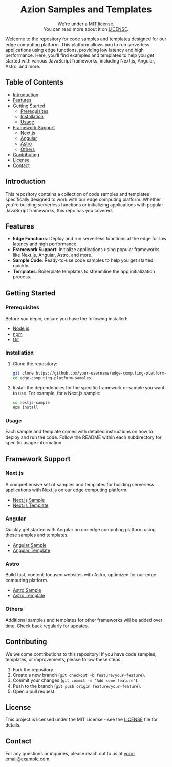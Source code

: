 
<h1 align="center">
  Azion Samples and Templates
</h1>
<p align="center">
    We're under a <a href="https://opensource.org/license/mit/" title="MIT">MIT</a> license.
    <br>
    You can read more about it on <a href="./LICENSE" title=".LICENSE">LICENSE</a>.
</p>

Welcome to the repository for code samples and templates designed for our edge computing platform. This platform allows you to run serverless applications using edge functions, providing low latency and high performance. Here, you'll find examples and templates to help you get started with various JavaScript frameworks, including Next.js, Angular, Astro, and more.

## Table of Contents
- [Introduction](#introduction)
- [Features](#features)
- [Getting Started](#getting-started)
  - [Prerequisites](#prerequisites)
  - [Installation](#installation)
  - [Usage](#usage)
- [Framework Support](#framework-support)
  - [Next.js](#nextjs)
  - [Angular](#angular)
  - [Astro](#astro)
  - [Others](#others)
- [Contributing](#contributing)
- [License](#license)
- [Contact](#contact)

## Introduction

This repository contains a collection of code samples and templates specifically designed to work with our edge computing platform. Whether you're building serverless functions or initializing applications with popular JavaScript frameworks, this repo has you covered.

## Features
- **Edge Functions**: Deploy and run serverless functions at the edge for low latency and high performance.
- **Framework Support**: Initialize applications using popular frameworks like Next.js, Angular, Astro, and more.
- **Sample Code**: Ready-to-use code samples to help you get started quickly.
- **Templates**: Boilerplate templates to streamline the app initialization process.

## Getting Started

### Prerequisites

Before you begin, ensure you have the following installed:

- [Node.js](https://nodejs.org/)
- [npm](https://www.npmjs.com/)
- [Git](https://git-scm.com/)

### Installation
1. Clone the repository:
    ```bash
    git clone https://github.com/your-username/edge-computing-platform-samples.git
    cd edge-computing-platform-samples
    ```
2. Install the dependencies for the specific framework or sample you want to use. For example, for a Next.js sample:
    ```bash
    cd nextjs-sample
    npm install
    ```

### Usage

Each sample and template comes with detailed instructions on how to deploy and run the code. Follow the README within each subdirectory for specific usage information.

## Framework Support

### Next.js

A comprehensive set of samples and templates for building serverless applications with Next.js on our edge computing platform.
- [Next.js Sample](./nextjs-sample)
- [Next.js Template](./nextjs-template)

### Angular

Quickly get started with Angular on our edge computing platform using these samples and templates.
- [Angular Sample](./angular-sample)
- [Angular Template](./angular-template)

### Astro

Build fast, content-focused websites with Astro, optimized for our edge computing platform.

- [Astro Sample](./astro-sample)
- [Astro Template](./astro-template)

### Others

Additional samples and templates for other frameworks will be added over time. Check back regularly for updates.

## Contributing


We welcome contributions to this repository! If you have code samples, templates, or improvements, please follow these steps:
1. Fork the repository.
2. Create a new branch (`git checkout -b feature/your-feature`).
3. Commit your changes (`git commit -m 'Add some feature'`).
4. Push to the branch (`git push origin feature/your-feature`).
5. Open a pull request.

## License

This project is licensed under the MIT License - see the [LICENSE](LICENSE) file for details.

## Contact

For any questions or inquiries, please reach out to us at [your-email@example.com](mailto:your-email@example.com).
